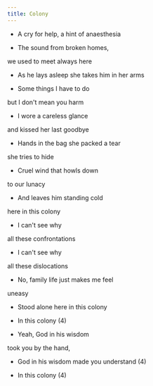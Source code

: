 ```yaml
---
title: Colony
---
```


- A cry for help, a hint of anaesthesia

- The sound from broken homes,

we used to meet always here

- As he lays asleep she takes him in her arms

- Some things I have to do

but I don't mean you harm



- I wore a careless glance

and kissed her last goodbye

- Hands in the bag she packed a tear

she tries to hide

- Cruel wind that howls down

to our lunacy

- And leaves him standing cold

here in this colony



- I can't see why

all these confrontations

- I can't see why

all these dislocations

- No, family life just makes me feel

uneasy

- Stood alone here in this colony

- In this colony (4)

- Yeah, God in his wisdom

took you by the hand,

- God in his wisdom made you understand (4)

- In this colony (4)



